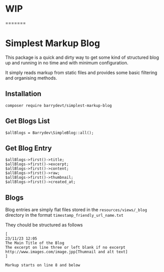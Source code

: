 # WIP 

=======

# Simplest Markup Blog

This package is a quick and dirty way to get some kind of structured blog up and running in no time and with minimum configuration.

It simply reads markup from static files and provides some basic filtering and organising methods. 

## Installation

```
composer require barrydevt/simplest-markup-blog
```

## Get Blogs List
```
$allBlogs = Barrydev\SimpleBlog::all();
```

## Get Blog Entry

```
$allBlogs->first()->title;
$allBlogs->first()->excerpt;
$allBlogs->first()->content;
$allBlogs->first()->raw;
$allBlogs->first()->thumbnail;
$allBlogs->first()->created_at;
```
## Blogs

Blog entries are simply flat files stored in the `resources/views/_blog` directory in the
format `timestamp_friendly_url_name.txt`

They chould be structured as follows

```
[
23/11/23 12:05
The Main Title of the Blog
The excerpt on line three or left blank if no excerpt
http://www.images.com/image.jpp[Thumnail and alt text]
]

Markup starts on line 8 and below
```
